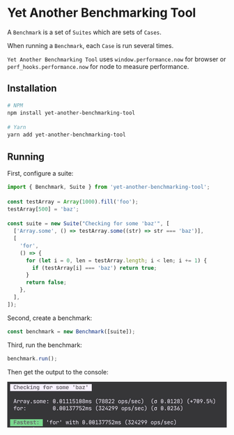 # Yet Another Benchmarking Tool

A `Benchmark` is a set of `Suites` which are sets of `Cases`.

When running a `Benchmark`, each `Case` is run several times.

`Yet Another Benchmarking Tool` uses `window.performance.now` for browser or `perf_hooks.performance.now` for node to measure performance.

## Installation

```bash
# NPM
npm install yet-another-benchmarking-tool

# Yarn
yarn add yet-another-benchmarking-tool
```

## Running

First, configure a suite:

```js
import { Benchmark, Suite } from 'yet-another-benchmarking-tool';

const testArray = Array(1000).fill('foo');
testArray[500] = 'baz';

const suite = new Suite("Checking for some 'baz'", [
  ['Array.some', () => testArray.some((str) => str === 'baz')],
  [
    'for',
    () => {
      for (let i = 0, len = testArray.length; i < len; i += 1) {
        if (testArray[i] === 'baz') return true;
      }
      return false;
    },
  ],
]);
```

Second, create a benchmark:

```js
const benchmark = new Benchmark([suite]);
```

Third, run the benchmark:

```js
benchmark.run();
```

Then get the output to the console:

![output example](./output.jpg)
